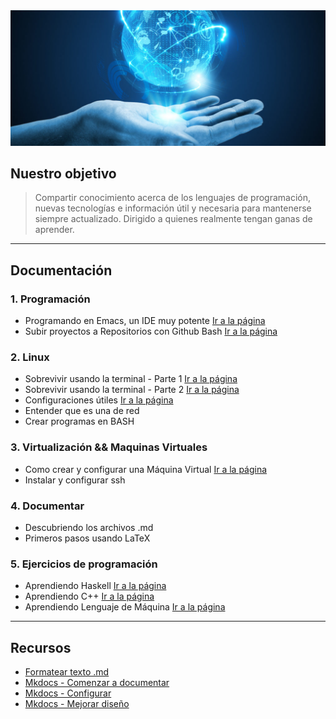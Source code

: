 <img src=images/knowledge.jpeg>

## Nuestro objetivo
> Compartir conocimiento acerca de los lenguajes de programación, nuevas tecnologías e información útil y necesaria para mantenerse siempre actualizado. Dirigido a quienes realmente tengan ganas de aprender.

- - -

## Documentación
### 1. Programación
- Programando en Emacs, un IDE muy potente [Ir a la página](ide-emacs.md)
- Subir proyectos a Repositorios con Github Bash [Ir a la página](guia-git.md)

### 2. Linux
- Sobrevivir usando la terminal - Parte 1 [Ir a la página](guia-de-linux/guia-linux-parte-1.md)
- Sobrevivir usando la terminal - Parte 2 [Ir a la página](guia-de-linux/guia-linux-parte-2.md)
- Configuraciones útiles [Ir a la página](guia-de-linux/guia-linux-3.md)
- Entender que es una de red
- Crear programas en BASH

### 3. Virtualización && Maquinas Virtuales
- Como crear y configurar una Máquina Virtual [Ir a la página](virtualbox.md)
- Instalar y configurar ssh

### 4. Documentar
- Descubriendo los archivos .md
- Primeros pasos usando LaTeX

### 5. Ejercicios de programación
- Aprendiendo Haskell [Ir a la página](https://github.com/neverkas/aprende-haskell)
- Aprendiendo C++ [Ir a la página](https://github.com/neverkas/aprende-cpp)
- Aprendiendo Lenguaje de Máquina [Ir a la página](https://github.com/neverkas/aprende-assembler-8085)





- - -

## Recursos
- [Formatear texto .md](https://daringfireball.net/projects/markdown/syntax>)
- [Mkdocs - Comenzar a documentar](https://www.mkdocs.org/#getting-started>)
- [Mkdocs - Configurar](https://www.mkdocs.org/user-guide/configuration/#configuration)
- [Mkdocs - Mejorar diseño](https://www.mkdocs.org/user-guide/styling-your-docs/)